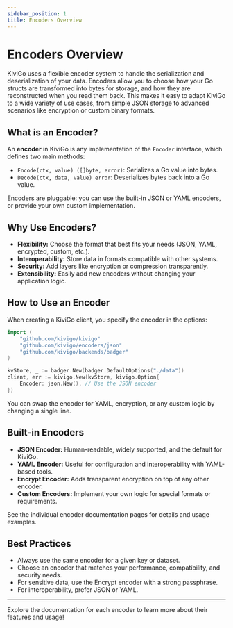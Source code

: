 ```yaml
---
sidebar_position: 1
title: Encoders Overview
---
```


# Encoders Overview

KiviGo uses a flexible encoder system to handle the serialization and deserialization of your data. Encoders allow you to choose how your Go structs are transformed into bytes for storage, and how they are reconstructed when you read them back. This makes it easy to adapt KiviGo to a wide variety of use cases, from simple JSON storage to advanced scenarios like encryption or custom binary formats.

## What is an Encoder?

An **encoder** in KiviGo is any implementation of the `Encoder` interface, which defines two main methods:

- `Encode(ctx, value) ([]byte, error)`: Serializes a Go value into bytes.
- `Decode(ctx, data, value) error`: Deserializes bytes back into a Go value.

Encoders are pluggable: you can use the built-in JSON or YAML encoders, or provide your own custom implementation.

## Why Use Encoders?

- **Flexibility:** Choose the format that best fits your needs (JSON, YAML, encrypted, custom, etc.).
- **Interoperability:** Store data in formats compatible with other systems.
- **Security:** Add layers like encryption or compression transparently.
- **Extensibility:** Easily add new encoders without changing your application logic.

## How to Use an Encoder

When creating a KiviGo client, you specify the encoder in the options:

```go
import (
    "github.com/kivigo/kivigo"
    "github.com/kivigo/encoders/json"
    "github.com/kivigo/backends/badger"
)

kvStore, _ := badger.New(badger.DefaultOptions("./data"))
client, err := kivigo.New(kvStore, kivigo.Option{
    Encoder: json.New(), // Use the JSON encoder
})
```

You can swap the encoder for YAML, encryption, or any custom logic by changing a single line.

## Built-in Encoders

- **JSON Encoder:** Human-readable, widely supported, and the default for KiviGo.
- **YAML Encoder:** Useful for configuration and interoperability with YAML-based tools.
- **Encrypt Encoder:** Adds transparent encryption on top of any other encoder.
- **Custom Encoders:** Implement your own logic for special formats or requirements.

See the individual encoder documentation pages for details and usage examples.

## Best Practices

- Always use the same encoder for a given key or dataset.
- Choose an encoder that matches your performance, compatibility, and security needs.
- For sensitive data, use the Encrypt encoder with a strong passphrase.
- For interoperability, prefer JSON or YAML.

---

Explore the documentation for each encoder to learn more about their features and usage!
